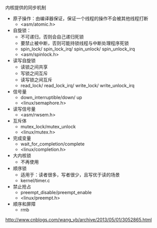 内核提供的同步机制


- 原子操作：由编译器保证，保证一个线程的操作不会被其他线程打断
  - <asm/atomic.h>
- 自旋锁：
  - 不可递归，否则会自己递归死锁
  - 要禁止被中断，否则可能持锁线程与中断处理程序死锁
  - spin_lock/ spin_lock_irq/ spin_unlock/ spin_unlock_irq
  - <asm/spinlock.h>
- 读写自旋锁
  - 读锁之间共享
  - 写锁之间互斥
  - 读写锁之间互斥
  - read_lock/ read_lock_irq/ write_lock/ write_unlock_irq
- 信号量
  - down_interruptible/down/ up
  - <linux/semaphore.h>
- 读写信号量
  - <asm/rwsem.h>
- 互斥体
  - mutex_lock/mutex_unlock
  - <linux/mutex.h>
- 完成变量
  - wait_for_completion/complete
  - <linux/completion.h>
- 大内核锁
  - 不再使用
- 顺序锁
  - 适用于：读者很多，写者很少，且写优于读的场景
  - kernel/timer.c
- 禁止抢占
  - preempt_disable/preempt_enable
  - <linux/preempt.h>
- 顺序和屏障
  - rmb

http://www.cnblogs.com/wang_yb/archive/2013/05/01/3052865.html
